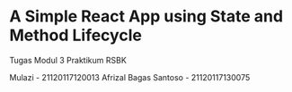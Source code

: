 # A Simple React App using State and Method Lifecycle
Tugas Modul 3 Praktikum RSBK


Mulazi - 21120117120013
Afrizal Bagas Santoso - 21120117130075
